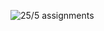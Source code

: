 ![25/5 assignments](https://github.com/shreeshailaya/c-dac/blob/main/Core%20Java/Media/Assignments/28-5.png)

